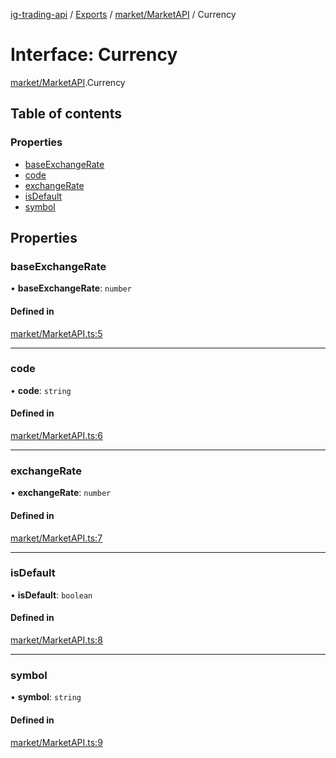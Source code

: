 [ig-trading-api](../README.md) / [Exports](../modules.md) / [market/MarketAPI](../modules/market_MarketAPI.md) / Currency

# Interface: Currency

[market/MarketAPI](../modules/market_MarketAPI.md).Currency

## Table of contents

### Properties

- [baseExchangeRate](market_MarketAPI.Currency.md#baseexchangerate)
- [code](market_MarketAPI.Currency.md#code)
- [exchangeRate](market_MarketAPI.Currency.md#exchangerate)
- [isDefault](market_MarketAPI.Currency.md#isdefault)
- [symbol](market_MarketAPI.Currency.md#symbol)

## Properties

### baseExchangeRate

• **baseExchangeRate**: `number`

#### Defined in

[market/MarketAPI.ts:5](https://github.com/bennycode/ig-trading-api/blob/98182c7/src/market/MarketAPI.ts#L5)

---

### code

• **code**: `string`

#### Defined in

[market/MarketAPI.ts:6](https://github.com/bennycode/ig-trading-api/blob/98182c7/src/market/MarketAPI.ts#L6)

---

### exchangeRate

• **exchangeRate**: `number`

#### Defined in

[market/MarketAPI.ts:7](https://github.com/bennycode/ig-trading-api/blob/98182c7/src/market/MarketAPI.ts#L7)

---

### isDefault

• **isDefault**: `boolean`

#### Defined in

[market/MarketAPI.ts:8](https://github.com/bennycode/ig-trading-api/blob/98182c7/src/market/MarketAPI.ts#L8)

---

### symbol

• **symbol**: `string`

#### Defined in

[market/MarketAPI.ts:9](https://github.com/bennycode/ig-trading-api/blob/98182c7/src/market/MarketAPI.ts#L9)
